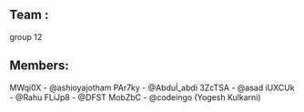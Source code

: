 ## Team :

group 12

## Members:

MWqi0X - @ashioyajotham
PAr7ky - @Abduĺ_abdi
3ZcTSA - @asad
iUXCUk - @Rahu
FLiJp8 - @DFST
MobZbC - @codeingo (Yogesh Kulkarni)
